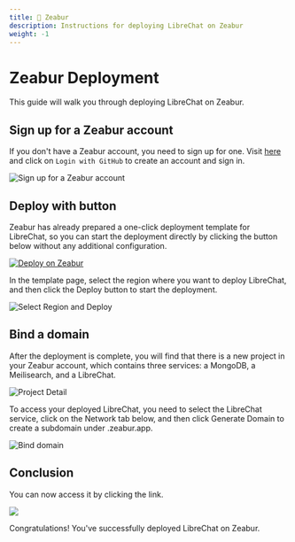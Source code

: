 ```yaml
---
title: 🦓 Zeabur 
description: Instructions for deploying LibreChat on Zeabur 
weight: -1
---
```

# Zeabur Deployment

This guide will walk you through deploying LibreChat on Zeabur.

## Sign up for a Zeabur account

If you don't have a Zeabur account, you need to sign up for one.
Visit [here](https://zeabur.com/login) and click on `Login with GitHub` to create an account and sign in.

![Sign up for a Zeabur account](https://i.imgur.com/aUuOcWg.png)

## Deploy with button

Zeabur has already prepared a one-click deployment template for LibreChat, so you can start the deployment directly by clicking the button below without any additional configuration.

[![Deploy on Zeabur](https://zeabur.com/button.svg)](https://zeabur.com/templates/0X2ZY8)

In the template page, select the region where you want to deploy LibreChat, and then click the Deploy button to start the deployment.

![Select Region and Deploy](https://i.imgur.com/cpfrA0k.png)

## Bind a domain 

After the deployment is complete, you will find that there is a new project in your Zeabur account, which contains three services: a MongoDB, a Meilisearch, and a LibreChat.

![Project Detail](https://i.imgur.com/4SRMoba.png)

To access your deployed LibreChat, you need to select the LibreChat service, click on the Network tab below, and then click Generate Domain to create a subdomain under .zeabur.app.

![Bind domain](https://i.imgur.com/2RabEIF.png)

## Conclusion

You can now access it by clicking the link.

![](https://i.imgur.com/o4k3HYA.png)

Congratulations! You've successfully deployed LibreChat on Zeabur.
